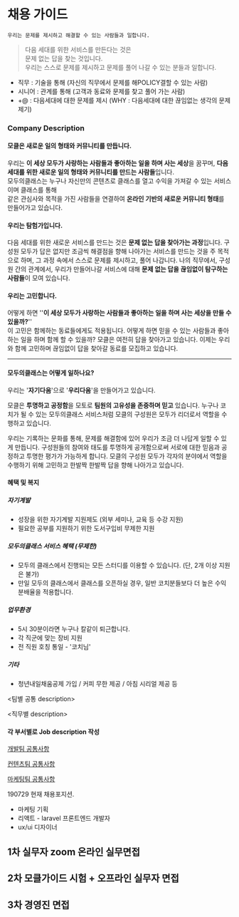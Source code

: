 # 채용 가이드

`우리는 문제를 제시하고 해결할 수 있는 사람들과 일합니다.` 

> 다음 세대를 위한 서비스를 만든다는 것은  
> 문제 없는 답을 찾는 것입니다.    
> 우리는 스스로 문제를 제시하고 문제를 풀어 나갈 수 있는 분들과 일합니다.

- 직무 : 기술을 통해 (자신의 직무에서 문제를 해POLICY결할 수 있는 사람)
- 시니어 : 관계를 통해 (고객과 동료와 문제를 찾고 풀어 가는 사람)  
- +@ : 다음세대에 대한 문제를 제시 (WHY : 다음세대에 대한 끊임없는 생각의 문제 제기)



### Company Description  

#### 모클은 새로운 일의 형태와 커뮤니티를 만듭니다.

우리는 **이 세상 모두가 사랑하는 사람들과 좋아하는 일을 하며 사는 세상**을 꿈꾸며, **다음 세대를 위한 새로운 일의 형태와 커뮤니티를 만드는 사람들**입니다.  
모두의클래스는 누구나 자신만의 콘텐츠로 클래스를 열고 수익을 가져갈 수 있는 서비스이며 클래스를 통해  
같은 관심사와 목적을 가진 사람들을 연결하여 **온라인 기반의 새로운 커뮤니티 형태**를 만들어가고 있습니다.  

#### 우리는 탐험가입니다.  

다음 세대를 위한 새로운 서비스를 만드는 것은 **문제 없는 답을 찾아가는 과정**입니다. 구성원 모두가 답은 없지만 조금씩 해결점을 향해 나아가는 서비스를 만드는 것을 주 목적으로 하며, 그 과정 속에서 스스로 문제를 제시하고, 풀어 나갑니다. 나의 직무에서, 구성원 간의 관계에서, 우리가 만들어나갈 서비스에 대해 **문제 없는 답을 끊임없이 탐구하는 사람들**이 모여 있습니다.  

#### 우리는 고민합니다.

어떻게 하면 ''**이 세상 모두가 사랑하는 사람들과 좋아하는 일을 하며 사는 세상을 만들 수 있을까?**''  
이 고민은 함께하는 동료들에게도 적용됩니다. 어떻게 하면 믿을 수 있는 사람들과 좋아하는 일을 하며 함께 할 수 있을까? 모클은 여전히 답을 찾아가고 있습니다. 이제는 우리와 함께 고민하며 끊임없이 답을 찾아갈 동료를 모집하고 있습니다.

------

#### 모두의클래스는 어떻게 일하나요?  

우리는 '**자기다움**'으로 '**우리다움**'을 만들어가고 있습니다.

모클은 **투명하고 공정함**을 모토로 **팀원의 고유성을 존중하며 믿고** 있습니다. 누구나 코치가 될 수 있는 모두의클래스 서비스처럼 모클의 구성원은 모두가 리더로서 역할을 수행하고 있습니다.   

우리는 기록하는 문화를 통해, 문제를 해결함에 있어 우리가 조금 더 나답게 일할 수 있게 만듭니다. 구성원들의 참여와 태도를 투명하게 공개함으로써 서로에 대한 믿음과 공정하고 투명한 평가가 가능하게 합니다. 모클의 구성원 모두가 각자의 분야에서 역할을 수행하기 위해 고민하고 한발짝 한발짝 답을 향해 나아가고 있습니다.  



#### 혜택 및 복지

##### 자기계발

- 성장을 위한 자기계발 지원제도 (외부 세미나, 교육 등 수강 지원)
- 필요한 공부를 지원하기 위한 도서구입비 무제한 지원



##### 모두의클래스 서비스 혜택 (무제한)

- 모두의 클래스에서 진행되는 모든 스터디를 이용할 수 있습니다. (단, 2개 이상 지원은 불가)
- 만일 모두의 클래스에서 클래스를 오픈하실 경우, 일반 코치분들보다 더 높은 수익 분배율을 적용합니다.



##### 업무환경

- 5시 30분이라면 누구나 칼같이 퇴근합니다.
- 각 직군에 맞는 장비 지원
- 전 직원 호칭 통일 - '코치님'  



##### 기타

- 청년내일채움공제 가입 / 커피 무한 제공 / 아침 시리얼 제공 등





<팀별 공통 description>

<직무별 description>





#### 각 부서별로  Job description 작성

[개발팀 공통사항]()

[컨텐츠팀 공통사항]()

[마케팅팀 공통사항]()



190729 현재 채용포지션. 

- 마케팅 기획
- 리액트 - laravel 프론트엔드 개발자
-  ux/ui 디자이너



## 1차 실무자  zoom 온라인 실무면접





## 2차 모클가이드 시험 + 오프라인 실무자 면접





## 3차 경영진 면접



